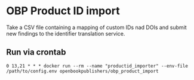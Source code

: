 # OBP Product ID import

Take a CSV file containing a mapping of custom IDs nad DOIs and submit new findings to the identifier translation service.

## Run via crontab
```
0 13,21 * * * docker run --rm --name "productid_importer" --env-file /path/to/config.env openbookpublishers/obp_product_import
```
